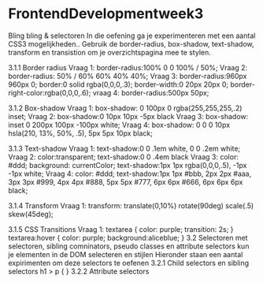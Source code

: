 # FrontendDevelopmentweek3
Bling bling & selectoren
  In die oefening ga je experimenteren met een aantal CSS3 mogelijkheden..
  Gebruik de border-radius, box-shadow, text-shadow, transform en transistion om je overzichtspagina mee te stylen.
  
  3.1.1 Border radius 
    Vraag 1: border-radius:100% 0 0 100% / 50%;
    Vraag 2: border-radius: 50% / 60% 60% 40% 40%;
    Vraag 3: border-radius:960px 960px 0;
             border:0 solid rgba(0,0,0,.3);
             border-width:0 20px 20px 0;
             border-right-color:rgba(0,0,0,.6);
    vraag 4: border-radius:500px 50px;

  3.1.2 Box-shadow
    Vraag 1: box-shadow: 0 100px 0 rgba(255,255,255,.2) inset;
    Vraag 2: box-shadow:0 10px 10px -5px black
    Vraag 3: box-shadow: inset 0 200px 100px -100px white;
    Vraag 4: box-shadow: 0 0 0 10px hsla(210, 13%, 50%, .5), 5px 5px 10px black;
    
  3.1.3 Text-shadow
    Vraag 1: text-shadow:0 0 .1em white, 0 0 .2em white;
    Vraag 2: color:transparent; text-shadow:0 0 .4em black
    Vraag 3: color: #ddd;
             background: currentColor;
             text-shadow:1px 1px rgba(0,0,0,.5), -1px -1px white;
    Vraag 4: color: #ddd;
             text-shadow:1px 1px #bbb, 2px 2px #aaa, 3px 3px #999,
             4px 4px #888, 5px 5px #777, 6px 6px #666,
             6px 6px 6px black;
  
  3.1.4 Transform
    Vraag 1: transform: translate(0,10%) rotate(90deg) 
             scale(.5) skew(45deg);
 
  3.1.5 CSS Transitions
    Vraag 1: textarea {
             color: purple; 
             transition: 2s;
             }
             textarea:hover {
             color: purple;
             background:aliceblue;
            }
3.2 Selectoren 
  met selectoren, sibling comninators, pseudo classes en attribute selectors kun je elementen in de DOM selecteren en stijlen
  Hieronder staan een aantal expirimenten om deze selectors te oefenen
  3.2.1 Child selectors en sibling selectors
      h1 > p { 
      }
  3.2.2 Attribute selectors
  <p title "Barbara Mayuri Smit">
  
  
